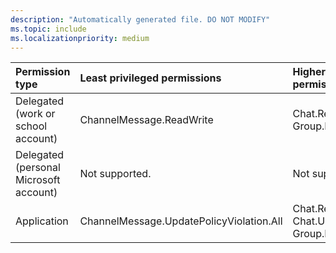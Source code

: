 ```yaml
---
description: "Automatically generated file. DO NOT MODIFY"
ms.topic: include
ms.localizationpriority: medium
---
```


|Permission type|Least privileged permissions|Higher privileged permissions|
|:---|:---|:---|
|Delegated (work or school account)|ChannelMessage.ReadWrite|Chat.ReadWrite, Group.ReadWrite.All|
|Delegated (personal Microsoft account)|Not supported.|Not supported.|
|Application|ChannelMessage.UpdatePolicyViolation.All|Chat.ReadWrite.All, Chat.UpdatePolicyViolation.All, Group.ReadWrite.All|

